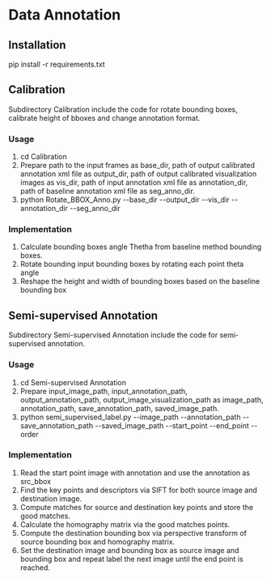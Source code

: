 # Data Annotation

## Installation
pip install -r requirements.txt
## Calibration
Subdirectory Calibration include the code for rotate bounding boxes, calibrate height of bboxes and change annotation 
format.
### Usage
1. cd Calibration
2. Prepare path to the input frames as base_dir, path of output calibrated annotation xml file as output_dir, path of 
output calibrated visualization images as vis_dir, path of input annotation xml file as annotation_dir, path of baseline 
annotation xml file as seg_anno_dir.
3. python Rotate_BBOX_Anno.py --base_dir  --output_dir  --vis_dir  --annotation_dir  --seg_anno_dir 
### Implementation
1. Calculate bounding boxes angle Thetha from baseline method bounding boxes.
2. Rotate bounding input bounding boxes by rotating each point theta angle
3. Reshape the height and width of bounding boxes based on the baseline bounding box

## Semi-supervised Annotation
Subdirectory Semi-supervised Annotation include the code for semi-supervised annotation.
### Usage
1. cd Semi-supervised Annotation
2. Prepare input_image_path, input_annotation_path, output_annotation_path, output_image_visualization_path as image_path,
annotation_path, save_annotation_path, saved_image_path.
3. python semi_supervised_label.py --image_path --annotation_path --save_annotation_path --saved_image_path --start_point 
--end_point --order
### Implementation
1. Read the start point image with annotation and use the annotation as src_bbox
2. Find the key points and descriptors via SIFT for both source image and destination image.
3. Compute matches for source and destination key points and store the good matches.
4. Calculate the homography matrix via the good matches points.
5. Compute the destination bounding box via perspective transform of source bounding box and homography matrix.
6. Set the destination image and bounding box as source image and bounding box and repeat label the next image until the
end point is reached. 
